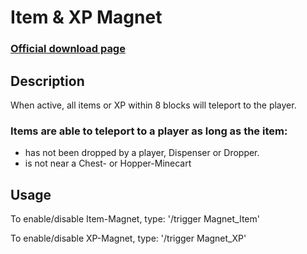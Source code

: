 # Item & XP Magnet

### [Official download page](https://www.planetminecraft.com/mod/item-amp-xp-magnet/)

## Description
When active, all items or XP within 8 blocks will teleport to the player.

### Items are able to teleport to a player as long as the item:
 - has not been dropped by a player, Dispenser or Dropper.
 - is not near a Chest- or Hopper-Minecart

## Usage
To enable/disable Item-Magnet, type: '/trigger Magnet_Item'

To enable/disable XP-Magnet, type: '/trigger Magnet_XP'
